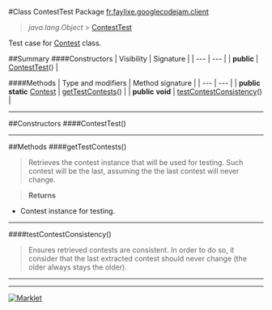 #Class ContestTest
Package [fr.faylixe.googlecodejam.client](README.md)<br>

> *java.lang.Object* > [ContestTest](ContestTest.md)



Test case for [Contest](Contest.md) class.


##Summary
####Constructors
| Visibility | Signature |
| --- | --- |
| **public** | [ContestTest](#contesttest)() |

####Methods
| Type and modifiers | Method signature |
| --- | --- |
| **public static** [Contest](Contest.md) | [getTestContests](#gettestcontests)() |
| **public** **void** | [testContestConsistency](#testcontestconsistency)() |

---


##Constructors
####ContestTest()
> 


---


##Methods
####getTestContests()
> Retrieves the contest instance that will
 be used for testing. Such contest will be
 the last, assuming the the last contest
 will never change.

> **Returns**
* Contest instance for testing.


---

####testContestConsistency()
> Ensures retrieved contests are consistent.
 In order to do so, it consider that the last extracted
 contest should never change (the older always stays the older).


---

---

[![Marklet](https://img.shields.io/badge/Generated%20by-Marklet-green.svg)](https://github.com/Faylixe/marklet)